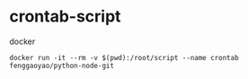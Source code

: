 # crontab-script


docker
```
docker run -it --rm -v $(pwd):/root/script --name crontab fenggaoyao/python-node-git 

```


